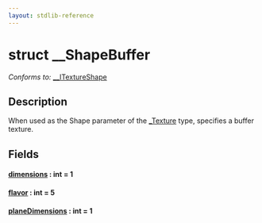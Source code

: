 ```yaml
---
layout: stdlib-reference
---
```


# struct \_\_ShapeBuffer

*Conforms to:* [\_\_ITextureShape](../../interfaces/0_itextureshape-023a/index)

## Description

When used as the <span class='code'>Shape</span> parameter of the <span class='code'><a href="../0texture-01/index.html" class="code_type">_Texture</a></span> type, specifies a buffer texture.


## Fields

####  <a id="decl-dimensions"></a>[dimensions](dimensions) : int = 1
####  <a id="decl-flavor"></a>[flavor](flavor) : int = 5
####  <a id="decl-planeDimensions"></a>[planeDimensions](planedimensions-5) : int = 1


<!-- RTD-TOC-START
```{toctree}
:titlesonly:
:hidden:

dimensions <dimensions>
flavor <flavor>
planeDimensions <planedimensions-5>
```
RTD-TOC-END -->
